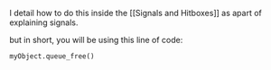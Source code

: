 I detail how to do this inside the [[Signals and Hitboxes]] as apart of explaining signals.

but in short, you will be using this line of code:

```python
myObject.queue_free()
```